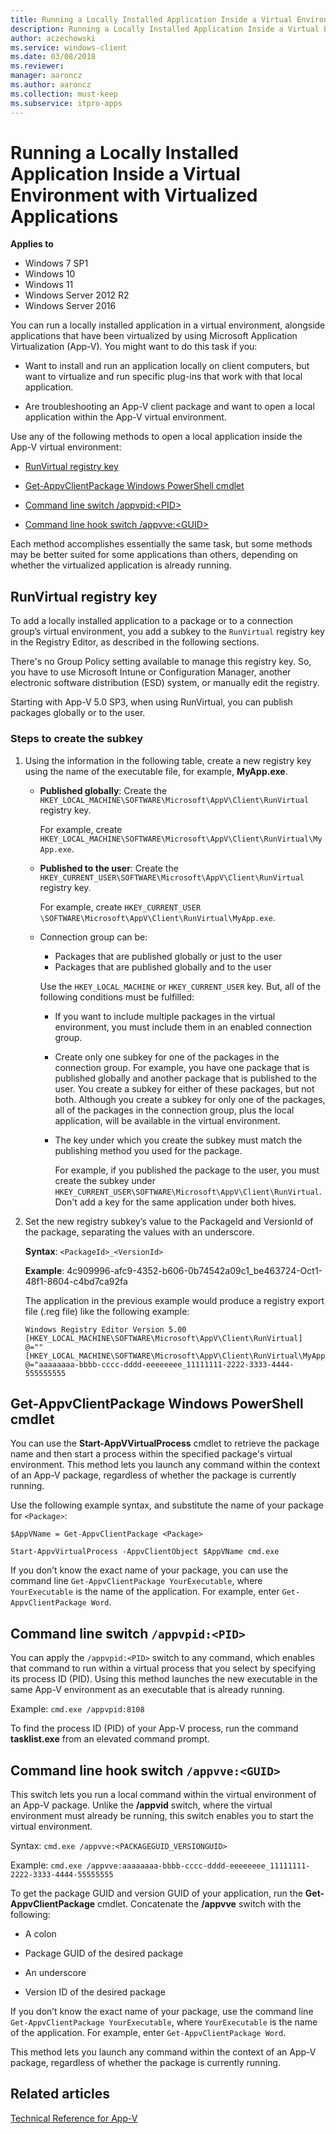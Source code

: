 ```yaml
---
title: Running a Locally Installed Application Inside a Virtual Environment with Virtualized Applications (Windows 10/11)
description: Running a Locally Installed Application Inside a Virtual Environment with Virtualized Applications
author: aczechowski
ms.service: windows-client
ms.date: 03/08/2018
ms.reviewer: 
manager: aaroncz
ms.author: aaroncz
ms.collection: must-keep
ms.subservice: itpro-apps
---
```


# Running a Locally Installed Application Inside a Virtual Environment with Virtualized Applications

**Applies to**
-   Windows 7 SP1
-   Windows 10
- Windows 11
-   Windows Server 2012 R2
-   Windows Server 2016

You can run a locally installed application in a virtual environment, alongside applications that have been virtualized by using Microsoft Application Virtualization (App-V). You might want to do this task if you:

-   Want to install and run an application locally on client computers, but want to virtualize and run specific plug-ins that work with that local application.

-   Are troubleshooting an App-V client package and want to open a local application within the App-V virtual environment.

Use any of the following methods to open a local application inside the App-V virtual environment:

-   [RunVirtual registry key](#bkmk-runvirtual-regkey)

-   [Get-AppvClientPackage Windows PowerShell cmdlet](#bkmk-get-appvclientpackage-posh)

-   [Command line switch /appvpid:&lt;PID&gt;](#bkmk-cl-switch-appvpid)

-   [Command line hook switch /appvve:&lt;GUID&gt;](#bkmk-cl-hook-switch-appvve)

Each method accomplishes essentially the same task, but some methods may be better suited for some applications than others, depending on whether the virtualized application is already running.

## <a href="" id="bkmk-runvirtual-regkey"></a>RunVirtual registry key


To add a locally installed application to a package or to a connection group’s virtual environment, you add a subkey to the `RunVirtual` registry key in the Registry Editor, as described in the following sections.

There's no Group Policy setting available to manage this registry key. So, you have to use Microsoft Intune or Configuration Manager, another electronic software distribution (ESD) system, or manually edit the registry.

Starting with App-V 5.0 SP3, when using RunVirtual, you can publish packages globally or to the user.


### Steps to create the subkey

1.  Using the information in the following table, create a new registry key using the name of the executable file, for example, **MyApp.exe**.

    - **Published globally**: Create the `HKEY_LOCAL_MACHINE\SOFTWARE\Microsoft\AppV\Client\RunVirtual` registry key.

      For example, create `HKEY_LOCAL_MACHINE\SOFTWARE\Microsoft\AppV\Client\RunVirtual\MyApp.exe`.

    - **Published to the user**: Create the `HKEY_CURRENT_USER\SOFTWARE\Microsoft\AppV\Client\RunVirtual` registry key.

       For example, create `HKEY_CURRENT_USER \SOFTWARE\Microsoft\AppV\Client\RunVirtual\MyApp.exe`.

    - Connection group can be:
      - Packages that are published globally or just to the user
      - Packages that are published globally and to the user

      Use the `HKEY_LOCAL_MACHINE` or `HKEY_CURRENT_USER` key. But, all of the following conditions must be fulfilled:

      - If you want to include multiple packages in the virtual environment, you must include them in an enabled connection group.
      - Create only one subkey for one of the packages in the connection group. For example, you have one package that is published globally and another package that is published to the user. You create a subkey for either of these packages, but not both. Although you create a subkey for only one of the packages, all of the packages in the connection group, plus the local application, will be available in the virtual environment.
      - The key under which you create the subkey must match the publishing method you used for the package.

        For example, if you published the package to the user, you must create the subkey under `HKEY_CURRENT_USER\SOFTWARE\Microsoft\AppV\Client\RunVirtual`. Don't add a key for the same application under both hives.

2.  Set the new registry subkey’s value to the PackageId and VersionId of the package, separating the values with an underscore.

    **Syntax**: `<PackageId>_<VersionId>`

    **Example**: 4c909996-afc9-4352-b606-0b74542a09c1\_be463724-Oct1-48f1-8604-c4bd7ca92fa

    The application in the previous example would produce a registry export file (.reg file) like the following example:

    ```registry
    Windows Registry Editor Version 5.00 
    [HKEY_LOCAL_MACHINE\SOFTWARE\Microsoft\AppV\Client\RunVirtual] 
    @="" 
    [HKEY_LOCAL_MACHINE\SOFTWARE\Microsoft\AppV\Client\RunVirtual\MyApp.exe] 
    @="aaaaaaaa-bbbb-cccc-dddd-eeeeeeee_11111111-2222-3333-4444-555555555
    ```

## <a href="" id="bkmk-get-appvclientpackage-posh"></a>Get-AppvClientPackage Windows PowerShell cmdlet


You can use the **Start-AppVVirtualProcess** cmdlet to retrieve the package name and then start a process within the specified package's virtual environment. This method lets you launch any command within the context of an App-V package, regardless of whether the package is currently running.

Use the following example syntax, and substitute the name of your package for `<Package>`:

`$AppVName = Get-AppvClientPackage <Package>`

`Start-AppvVirtualProcess -AppvClientObject $AppVName cmd.exe`

If you don’t know the exact name of your package, you can use the command line `Get-AppvClientPackage YourExecutable`, where `YourExecutable` is the name of the application. For example, enter `Get-AppvClientPackage Word`.

## <a href="" id="bkmk-cl-switch-appvpid"></a>Command line switch `/appvpid:<PID>`


You can apply the `/appvpid:<PID>` switch to any command, which enables that command to run within a virtual process that you select by specifying its process ID (PID). Using this method launches the new executable in the same App-V environment as an executable that is already running.

Example: `cmd.exe /appvpid:8108`

To find the process ID (PID) of your App-V process, run the command **tasklist.exe** from an elevated command prompt.

## <a href="" id="bkmk-cl-hook-switch-appvve"></a>Command line hook switch `/appvve:<GUID>`


This switch lets you run a local command within the virtual environment of an App-V package. Unlike the **/appvid** switch, where the virtual environment must already be running, this switch enables you to start the virtual environment.

Syntax: `cmd.exe /appvve:<PACKAGEGUID_VERSIONGUID>`

Example: `cmd.exe /appvve:aaaaaaaa-bbbb-cccc-dddd-eeeeeeee_11111111-2222-3333-4444-55555555`

To get the package GUID and version GUID of your application, run the **Get-AppvClientPackage** cmdlet. Concatenate the **/appvve** switch with the following:

-   A colon

-   Package GUID of the desired package

-   An underscore

-   Version ID of the desired package

If you don’t know the exact name of your package, use the command line `Get-AppvClientPackage YourExecutable`, where `YourExecutable` is the name of the application. For example, enter `Get-AppvClientPackage Word`.

This method lets you launch any command within the context of an App-V package, regardless of whether the package is currently running.

## Related articles


[Technical Reference for App-V](appv-technical-reference.md)
